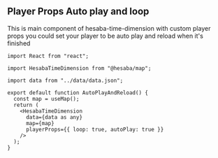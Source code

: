 ## Player Props Auto play and loop

This is main component of hesaba-time-dimension with custom player props you could set your player to be auto play and reload when it's finished

```tsx
import React from "react";

import HesabaTimeDimension from "@hesaba/map";

import data from "../data/data.json";

export default function AutoPlayAndReload() {
  const map = useMap();
  return (
    <HesabaTimeDimension
      data={data as any}
      map={map}
      playerProps={{ loop: true, autoPlay: true }}
    />
  );
}
```
